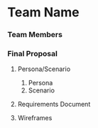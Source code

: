 # Team Name

### Team Members

### Final Proposal
1. Persona/Scenario
    1. Persona
    2. Scenario
2. Requirements Document

3. Wireframes






